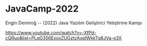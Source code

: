 # JavaCamp-2022

Engin Demiroğ -- 
(2022) Java Yazılım Geliştirici Yetiştirme Kampı

https://www.youtube.com/watch?v=-XfPd-cQRuo&list=PLqG356ExoxZUGztzAxqIWkkTq8JVa-o3X
